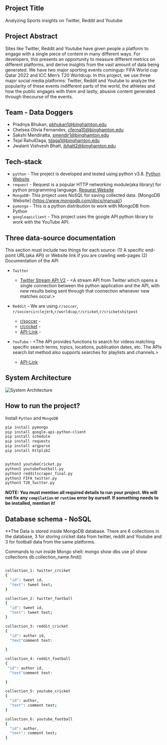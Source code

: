 ## Project Title 
Analyzing Sports insights on Twitter, Reddit and Youtube

## Project Abstract

Sites like Twitter, Reddit and Youtube have given people a platform to engage with a single piece of content in many different ways. For developers, this presents an opportunity to measure different metrics on different platforms, and derive insights from the vast amount of data being generated. 
We have two major sporting events comingup: FIFA World cup Qatar 2022 and ICC Men’s T20 Worldcup. In this project, we use three major social media platforms: Twitter, Reddit and Youtube to analyze the popularity of these events indifferent parts of the world, the athletes and how the public engages with them and lastly, abusive content generated through thecourse of the events.

## Team - Data Doggers

* Pradnya Bhukan, pbhukan1@binghamton.edu
* Chelsea Olivia Fernandes, cferna10@binghamton.edu
* Sakshi Mendiratta, smendir1@binghamton.edu
* Tejal RahulDaga, tdaga1@binghamton.edu
* Jwalant Vishvesh Bhatt, jbhatt2@binghamton.edu


## Tech-stack

* `python` - The project is developed and tested using python v3.8. [Python Website](https://www.python.org/)
* `request` - Request is a popular HTTP networking module(aka library) for python programming language. [Request Website](https://docs.python-requests.org/en/latest/#)
* `MongoDB`- This project uses NoSQL for saving collected data. [MongoDB Website] (https://www.mongodb.com/docs/manual/) 
* `pymongo` - This is a python distribution to work with MongoDB from Python
* `googleapiclient` - This project uses the google API python library to work with the YouTube API.


## Three data-source documentation

This section must include two things for each source: (1) A specific end-point URL(aka API) or Website link if you are crawling web-pages (2) Documentation of the API

* `Twitter`
  * [Twitter Stream API V2](https://developer.twitter.com/en/docs/tutorials/consuming-streaming-data) - <A stream API from Twitter which opens a single connection between the python application and the API, with new results being sent through that connection whenever new matches occur.>

* `Reddit` - We are using `r/soccer`, `r/soccercirclejerk`,`r/worldcup`,`r/cricket`,`r/cricketshitpost`
  * [r/soccer](https://reddit.com/r/soccer) - <Posts related to soccer to track the FIFA World Cup data>
  * [r/cricket](https://reddit.com/r/cricket) - <Posts related to crciket to track the T20 Cricket world cup data>
  * [API-Link](https://www.reddit.com/dev/api/) - <The API provides tools or functions to access the reddit data>

* `YouTube` - <The API provides functions to search for videos matching specific search terms, topics, locations, publication dates, etc. The APIs search.list method also supports searches for playlists and channels.>
  * [API-Link](https://developers.google.com/youtube/v3) 

## System Architecture

![System Architecture](https://drive.google.com/file/d/10-ayFgZ9du7IOmFlDJyGu4ZsuiZtV2R8/view?usp=sharing)


## How to run the project?

Install `Python` and `MongoDB`

```bash
pip install pymongo
pip install google-api-python-client
pip install schedule
pip install requests
pip install argparse
pip install httplib2


python3 youtubeCricket.py
python3 youtubeFootball.py
python3 redditscraper_final.py
python3 FIFA_twitter.py
python3 T20_twitter.py

```
**NOTE: You must mention all required details to run your project. We will not fix any `compilation` or `runtime` error by ourself. If something needs to be installed, mention it!**

## Database schema - NoSQL 

**The Data is stored inside MongoDB database. There are 6 collections in the database, 3 for storing cricket data from twitter, reddit and Youtube and 3 for football data from the same platforms.

Commands to run inside Mongo shell:
mongo
show dbs
use p1
show collections
db.collection_name.find()

```bash

collection_1: twitter_crciket
{
  "id": tweet id,
  "text": tweet text;
}

collection_2: twitter_football
{
  "id": tweet id,
  "text": tweet text;
}

collection_3: reddit_cricket
{
  "id": author id,
  "text"comment text: 
  
}

collection_4: reddit_football
{
 "id": author id,
  "text"comment text: 
  
}

collection_5: youtube_cricket
{
  "id": author,
  "text": comment text;
}

collection_6: youtube_football
{
  "id": author,
  "text": comment text;
}
```




